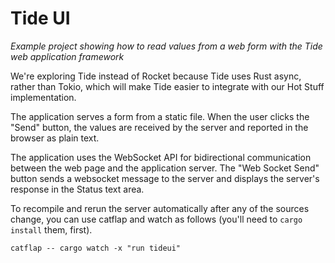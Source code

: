 # Tide UI

_Example project showing how to read values from a web form with the Tide web application framework_

We're exploring Tide instead of Rocket because Tide uses Rust async, rather than Tokio, which will make Tide easier to integrate with our Hot Stuff implementation.

The application serves a form from a static file. When the user clicks the "Send" button, the values are received by the server and reported in the browser as plain text.

The application uses the WebSocket API for bidirectional communication between the web page and the application server. The "Web Socket Send" button sends a websocket message to the server and displays the server's response in the Status text area.

To recompile and rerun the server automatically after any of the sources change,
you can use catflap and watch as follows (you'll need to `cargo install` them, first).

```
catflap -- cargo watch -x "run tideui"
```


